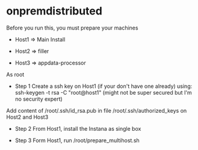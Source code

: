# onpremdistributed

Before you run this, you must prepare your machines

- Host1 => Main Install

- Host2 => filler

- Host3 => appdata-processor


As root 

- Step 1
Create a ssh key on Host1 (if your don't have one already) using: 
  ssh-keygen -t rsa -C "root@host1" (might not be super secured but I'm no security expert)
  
Add content of /root/.ssh/id_rsa.pub in file /root/.ssh/authorized_keys on Host2 and Host3

- Step 2
From Host1, install the Instana as single box

- Step 3
Form Host1, run /root/prepare_multihost.sh



